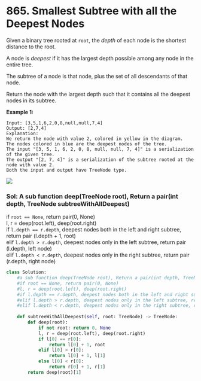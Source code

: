 # 865. Smallest Subtree with all the Deepest Nodes

Given a binary tree rooted at `root`, the _depth_ of each node is the shortest distance to the root.

A node is _deepest_ if it has the largest depth possible among any node in the entire tree.

The subtree of a node is that node, plus the set of all descendants of that node.

Return the node with the largest depth such that it contains all the deepest nodes in its subtree.

**Example 1:**

```text
Input: [3,5,1,6,2,0,8,null,null,7,4]
Output: [2,7,4]
Explanation:
We return the node with value 2, colored in yellow in the diagram.
The nodes colored in blue are the deepest nodes of the tree.
The input "[3, 5, 1, 6, 2, 0, 8, null, null, 7, 4]" is a serialization of the given tree.
The output "[2, 7, 4]" is a serialization of the subtree rooted at the node with value 2.
Both the input and output have TreeNode type.
```

![](https://s3-lc-upload.s3.amazonaws.com/uploads/2018/07/01/sketch1.png)

### Sol: A sub function deep\(TreeNode root\), Return a pair\(int depth, TreeNode subtreeWithAllDeepest\) 

if `root == None`, return pair\(0, None\)   
l, r = deep\(root.left\), deep\(root.right\)   
if `l.depth == r.depth`, deepest nodes both in the left and right subtree, return pair \(l.depth + 1, root\)   
elif `l.depth > r.depth`, deepest nodes only in the left subtree, return pair \(l.depth, left node\)   
elif `l.depth < r.depth`, deepest nodes only in the right subtree, return pair \(r.depth, right node\)

```python
class Solution:
    #a sub function deep(TreeNode root), Return a pair(int depth, TreeNode subtreeWithAllDeepest)
    #if root == None, return pair(0, None)
    #l, r = deep(root.left), deep(root.right)
    #if l.depth == r.depth, deepest nodes both in the left and right subtree, return pair (l.depth + 1, root)
    #elif l.depth > r.depth, deepest nodes only in the left subtree, return pair (l.depth, left node)
    #elif l.depth < r.depth, deepest nodes only in the right subtree, return pair (r.depth, right node)
    
    def subtreeWithAllDeepest(self, root: TreeNode) -> TreeNode:
        def deep(root):
            if not root: return 0, None
            l, r = deep(root.left), deep(root.right)
            if l[0] == r[0]: 
                return l[0] + 1, root
            elif l[0] > r[0]: 
                return l[0] + 1, l[1]
            else l[0] < r[0]: 
                return r[0] + 1, r[1]         
        return deep(root)[1]
```

